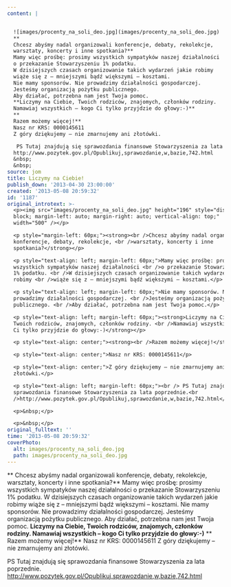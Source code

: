 ```yaml
---
content: |


  ![images/procenty_na_soli_deo.jpg](images/procenty_na_soli_deo.jpg)
  **
  Chcesz abyśmy nadal organizowali konferencje, debaty, rekolekcje, 
  warsztaty, koncerty i inne spotkania?**
  Mamy więc prośbę: prosimy wszystkich sympatyków naszej działalności 
  o przekazanie Stowarzyszeniu 1% podatku. 
  W dzisiejszych czasach organizowanie takich wydarzeń jakie robimy 
  wiąże się z – mniejszymi bądź większymi – kosztami.
  Nie mamy sponsorów. Nie prowadzimy działalności gospodarczej. 
  Jesteśmy organizacją pożytku publicznego. 
  Aby działać, potrzebna nam jest Twoja pomoc.
  **Liczymy na Ciebie, Twoich rodziców, znajomych, członków rodziny. 
  Namawiaj wszystkich – kogo Ci tylko przyjdzie do głowy:-)**
  **
  Razem możemy więcej!**
  Nasz nr KRS: 0000145611
  Z góry dziękujemy – nie zmarnujemy ani złotówki.

   PS Tutaj znajdują się sprawozdania finansowe Stowarzyszenia za lata poprzednie.
  http://www.pozytek.gov.pl/Opublikuj,sprawozdanie,w,bazie,742.html
  &nbsp;
  &nbsp;
source: jom
title: Liczymy na Ciebie!
publish_down: '2013-04-30 23:00:00'
created: '2013-05-08 20:59:32'
id: '1187'
original_introtext: >-
  <p><img src="images/procenty_na_soli_deo.jpg" height="196" style="display:
  block; margin-left: auto; margin-right: auto; vertical-align: top;"
  width="500" /></p>

  <p style="margin-left: 60px;"><strong><br />Chcesz abyśmy nadal organizowali
  konferencje, debaty, rekolekcje, <br />warsztaty, koncerty i inne
  spotkania?</strong></p>

  <p style="text-align: left; margin-left: 60px;">Mamy więc prośbę: prosimy
  wszystkich sympatyków naszej działalności <br />o przekazanie Stowarzyszeniu
  1% podatku. <br />W dzisiejszych czasach organizowanie takich wydarzeń jakie
  robimy <br />wiąże się z – mniejszymi bądź większymi – kosztami.</p>

  <p style="text-align: left; margin-left: 60px;">Nie mamy sponsorów. Nie
  prowadzimy działalności gospodarczej. <br />Jesteśmy organizacją pożytku
  publicznego. <br />Aby działać, potrzebna nam jest Twoja pomoc.</p>

  <p style="text-align: left; margin-left: 60px;"><strong>Liczymy na Ciebie,
  Twoich rodziców, znajomych, członków rodziny. <br />Namawiaj wszystkich – kogo
  Ci tylko przyjdzie do głowy:-)</strong></p>

  <p style="text-align: center;"><strong><br />Razem możemy więcej!</strong></p>

  <p style="text-align: center;">Nasz nr KRS: 0000145611</p>

  <p style="text-align: center;">Z góry dziękujemy – nie zmarnujemy ani
  złotówki.</p>

  <p style="text-align: left; margin-left: 60px;"><br /> PS Tutaj znajdują się
  sprawozdania finansowe Stowarzyszenia za lata poprzednie.<br
  />http://www.pozytek.gov.pl/Opublikuj,sprawozdanie,w,bazie,742.html</p>

  <p>&nbsp;</p>

  <p>&nbsp;</p>
original_fulltext: ''
time: '2013-05-08 20:59:32'
coverPhoto:
  alt: images/procenty_na_soli_deo.jpg
  path: images/procenty_na_soli_deo.jpg
---
```

**
Chcesz abyśmy nadal organizowali konferencje, debaty, rekolekcje, 
warsztaty, koncerty i inne spotkania?**
Mamy więc prośbę: prosimy wszystkich sympatyków naszej działalności 
o przekazanie Stowarzyszeniu 1% podatku. 
W dzisiejszych czasach organizowanie takich wydarzeń jakie robimy 
wiąże się z – mniejszymi bądź większymi – kosztami.
Nie mamy sponsorów. Nie prowadzimy działalności gospodarczej. 
Jesteśmy organizacją pożytku publicznego. 
Aby działać, potrzebna nam jest Twoja pomoc.
**Liczymy na Ciebie, Twoich rodziców, znajomych, członków rodziny. 
Namawiaj wszystkich – kogo Ci tylko przyjdzie do głowy:-)**
**
Razem możemy więcej!**
Nasz nr KRS: 0000145611
Z góry dziękujemy – nie zmarnujemy ani złotówki.

 PS Tutaj znajdują się sprawozdania finansowe Stowarzyszenia za lata poprzednie.
http://www.pozytek.gov.pl/Opublikuj,sprawozdanie,w,bazie,742.html
&nbsp;
&nbsp;


<!--{{json:{"created_date":"2013-05-08 20:59:32","publish_down":"2013-04-30 23:00:00","id":"1187"}}}-->